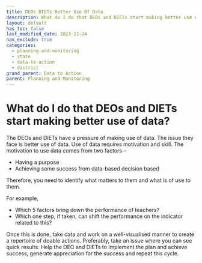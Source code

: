 ```yaml
---
title: DEOs DIETs Better Use Of Data
description: What do I do that DEOs and DIETs start making better use of data?
layout: default
has_toc: false
last_modified_date: 2023-11-24
nav_exclude: true
categories:
  - planning-and-monitoring
  - state
  - data-to-action
  - district
grand_parent: Data to Action
parent: Planning and Monitoring
---
```

# What do I do that DEOs and DIETs start making better use of data?

The DEOs and DIETs have a pressure of making use of data. The issue they face is better use of data. Use of data requires motivation and skill. The motivation to use data comes from two factors –
* Having a purpose
* Achieving some success from data-based decision based

Therefore, you need to identify what matters to them and what is of use to them.

For example,
* Which 5 factors bring down the performance of teachers?
* Which one step, if taken, can shift the performance on the indicator related to this?

Once this is done, take data and work on a well-visualised manner to create a repertoire of doable actions. Preferably, take an issue where you can see quick results. Help the DEO and DIETs to implement the plan and achieve success, generate appreciation for the success and repeat this cycle.